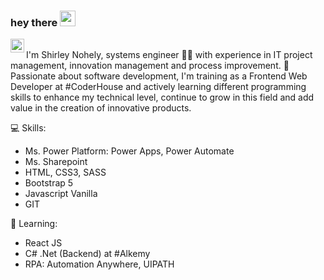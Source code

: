 ### hey there <img src="https://media.giphy.com/media/hvRJCLFzcasrR4ia7z/giphy.gif" width="25px">

<a href="https://www.linkedin.com/in/shirley-nohely/">
  <img align="left" alt="Shirley Nohely's LinkedIN" width="22px" src="https://raw.githubusercontent.com/peterthehan/peterthehan/master/assets/linkedin.svg" />
</a>
<br />
I'm Shirley Nohely, systems engineer 👩‍💻 with experience in IT project management, innovation management and process improvement.
🚀 Passionate about software development, I'm training as a Frontend Web Developer at #CoderHouse and actively learning different programming skills to enhance my technical level, continue to grow in this field and add value in the creation of innovative products.

💻 Skills:
- Ms. Power Platform: Power Apps, Power Automate
- Ms. Sharepoint
- HTML, CSS3, SASS
- Bootstrap 5
- Javascript Vanilla
- GIT

📖 Learning:
- React JS
- C# .Net (Backend) at #Alkemy
- RPA: Automation Anywhere, UIPATH
